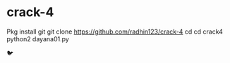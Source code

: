 # crack-4

Pkg install git
git clone https://github.com/radhin123/crack-4
cd 
cd crack4
python2 dayana01.py

🐦
